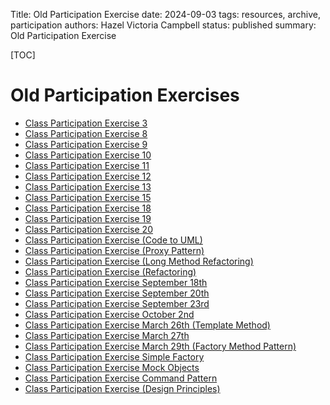 Title: Old Participation Exercise
date: 2024-09-03
tags: resources, archive, participation
authors: Hazel Victoria Campbell
status: published
summary: Old Participation Exercise

[TOC]

# Old Participation Exercises

* [Class Participation Exercise 3]({filename}../archive/class_participation_exer3.md)
* [Class Participation Exercise 8]({filename}../archive/class_participation_exer8.md)
* [Class Participation Exercise 9]({filename}../archive/class_participation_exer9.md)
* [Class Participation Exercise 10]({filename}../archive/class_participation_exer10.md)
* [Class Participation Exercise 11]({filename}../archive/class_participation_exer11.md)
* [Class Participation Exercise 12]({filename}../archive/class_participation_exer12.md)
* [Class Participation Exercise 13]({filename}../archive/class_participation_exer13.md)
* [Class Participation Exercise 15]({filename}../archive/class_participation_exer15.md)
* [Class Participation Exercise 18]({filename}../archive/class_participation_exer18.md)
* [Class Participation Exercise 19]({filename}../archive/class_participation_exer19.md)
* [Class Participation Exercise 20]({filename}../archive/class_participation_exer20.md)
* [Class Participation Exercise (Code to UML)]({filename}../archive/class_participation_exer_codeToUML.md)
* [Class Participation Exercise (Proxy Pattern)]({filename}../archive/Class_Participation_Exercise_Proxy_Pattern.md)
* [Class Participation Exercise (Long Method Refactoring)]({filename}../archive/class_participation_exer_20200406_Long_Method_Refactoring.md)
* [Class Participation Exercise (Refactoring)]({filename}../archive/class_participation_exer_20200408_Refactoring.md)
* [Class Participation Exercise September 18th]({filename}../archive/class_participation_exer_sept18.md)
* [Class Participation Exercise September 20th]({filename}../archive/class_participation_exer_sept20.md)
* [Class Participation Exercise September 23rd]({filename}../archive/class_participation_exer_sept23.md)
* [Class Participation Exercise October 2nd]({filename}../archive/class_participation_exer_oct2.md)
* [Class Participation Exercise March 26th (Template Method)]({filename}../archive/class_participation_exer_march26_Template_Method.md)
* [Class Participation Exercise March 27th]({filename}../archive/class_participation_exer_march27.md)
* [Class Participation Exercise March 29th (Factory Method Pattern)]({filename}../archive/class_participation_exer_march29_Factory_Method_Pattern.md)
* [Class Participation Exercise Simple Factory]({filename}../archive/class_participation_exer_20200327_SimpleFactory.md)
* [Class Participation Exercise Mock Objects]({filename}../archive/class_participation_20200323_MockObjects.md)
* [Class Participation Exercise Command Pattern]({filename}../archive/class_participation_20200320_CommandPattern.md)
* [Class Participation Exercise (Design Principles)]({filename}../archive/class_participation_exer_designPrinciples.md)

